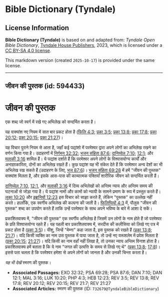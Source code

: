# Bible Dictionary (Tyndale)

## License Information

**Bible Dictionary (Tyndale)** is based on and adapted from: _Tyndale Open Bible Dictionary_, [Tyndale House Publishers](https://tyndaleopenresources.com/), 2023, which is licensed under a [CC BY-SA 4.0 license](https://creativecommons.org/licenses/by-sa/4.0/legalcode.en).

This markdown version (created `2025-10-17`) is provided under the same license.



--------------------------------

## जीवन की पुस्तक (id: 594433)

जीवन की पुस्तक
==============

एक शब्द जो स्वर्ग में रखे गए अभिलेख को सन्दर्भित करता है।

यह वाक्यांश नए नियम में सात बार प्रकट होता है ([फिलि 4:3](https://ref.ly/Phil4:3); [प्रका 3:5](https://ref.ly/Rev3:5); [प्रका 13:8](https://ref.ly/Rev13:8); [प्रका 17:8](https://ref.ly/Rev17:8); [प्रका 20:12](https://ref.ly/Rev20:12,Rev20:15); [प्रका 20:15](https://ref.ly/Rev20:12,Rev20:15); [प्रका 21:27](https://ref.ly/Rev21:27))।

यह विचार पुराने नियम से आता है, जहाँ कई पद्यांशो में परमेश्वर द्वारा अपने लोगों का अभिलेख रखने का वर्णन किया गया है। उदाहरणों में [निर्गमन 32:32](https://ref.ly/Exod32:32); [भजन संहिता 87:6](https://ref.ly/Ps87:6); [दानिय्येल 7:10](https://ref.ly/Dan7:10); [12:1](https://ref.ly/Dan12:1); और [मलाकी 3:16](https://ref.ly/Mal3:16) शामिल हैं। ये पद्यांश दर्शाते हैं कि परमेश्वर अपने लोगों के विश्वासयोग्य कार्यों और अनाज्ञाकारिता, दोनों का अभिलेख रखते हैं। कुछ पद्यांश यह भी संकेत देते हैं कि परमेश्वर अन्य देशों का भी अभिलेख रख सकते हैं (उदाहरण के लिए, [भज 87:6](https://ref.ly/Ps87:6))। [भजन संहिता 69:28](https://ref.ly/Ps69:28) में हमें "जीवन की पुस्तक" वाक्यांश मिलता है, और इसके आस\-पास की काव्यात्मक पंक्तियाँ शारीरिक जीवन को सन्दर्भित करती हैं।

[दानिय्येल 7:10](https://ref.ly/Dan7:10), [12:1](https://ref.ly/Dan12:1), और [मलाकी 3:16](https://ref.ly/Mal3:16) में दिव्य अभिलेखों को अन्तिम न्याय और अन्तिम समय की घटनाओं से जोड़ा गया है। ये पद्यांश नामों और कामों को न्यायी के सामने प्रमाण के रूप में प्रस्तुत करते हैं। [लूका 10:20](https://ref.ly/Luke10:20) और [इब्रानियों 12:23](https://ref.ly/Heb12:23) इस विचार को साझा करते हैं, लेकिन "पुस्तक" का उल्लेख नहीं करते। हालाँकि, एक स्वर्गीय अभिलेख की कल्पना की जाती है। [फिलिप्पियों 4:3](https://ref.ly/Phil4:3) में, पौलुस "जीवन की पुस्तक" शब्द का उपयोग करते हैं ताकि उन्हें परमेश्वर के साथ अपने भविष्य के बारे में आशा दे सकें।

प्रकाशितवाक्य में, "जीवन की पुस्तक" एक स्वर्गीय अभिलेख है जिसमें उन लोगों के नाम होते हैं जो परमेश्वर के प्रति विश्वासयोग्य रहते हैं। यह पहली बार प्रकाशितवाक्य में, सरदीस की कलीसिया को लिखे गए पत्र में प्रकट होता है ([प्रका 3:5](https://ref.ly/Rev3:5))। यीशु, जिन्हें "मेम्ना" कहा जाता है, इस पुस्तक को रखते हैं ([प्रका 13:8](https://ref.ly/Rev13:8); [21:7](https://ref.ly/Rev21:7))। यदि किसी व्यक्ति का नाम उस पुस्तक में पाया जाता है, तो उन्हें नए यरूशलेम में प्रवेश मिलता है ([प्रका 20:15](https://ref.ly/Rev20:15); [21:27](https://ref.ly/Rev21:27))। यदि किसी का नाम वहाँ नहीं लिखा है, तो उनका न्याय अन्तिम विनाश होता है। प्रकाशितवाक्य हमें बताता है कि ये नाम "जगत की उत्पत्ति के समय से लिखे गए थे" ([प्रका 13:8](https://ref.ly/Rev13:8); [17:8](https://ref.ly/Rev17:8))। इससे पता चलता है कि परमेश्‍वर हमेशा से अपने लोगों को जानता है और उनकी चिन्ता करता है।

*यह भी देखें* स्मरण की पुस्तक।

* **Associated Passages:** EXO 32:32; PSA 69:28; PSA 87:6; DAN 7:10; DAN 12:1; MAL 3:16; LUK 10:20; PHP 4:3; HEB 12:23; REV 3:5; REV 13:8; REV 17:8; REV 20:12; REV 20:15; REV 21:7; REV 21:27
* **Associated Articles:** स्मरण की पुस्तक (ID: `732679@TyndaleBibleDictionary`)

